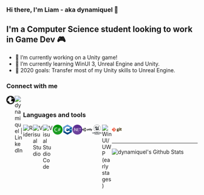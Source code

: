 ### Hi there, I'm Liam - aka dynamiquel 👋

## I'm a Computer Science student looking to work in Game Dev 🎮
- 🔭 I’m currently working on a Unity game!
- 🌱 I’m currently learning WinUI 3, Unreal Engine and Unity.
- 🎯 2020 goals: Transfer most of my Unity skills to Unreal Engine.

### Connect with me
[<img align="left" alt="liamhall.me" width="22px" src="https://raw.githubusercontent.com/iconic/open-iconic/master/svg/globe.svg" />][website]
[<img align="left" alt="dynamiquel | LinkedIn" width="22px" src="https://cdn.jsdelivr.net/npm/simple-icons@v3/icons/linkedin.svg" />][linkedIn]

<br/>

### Languages and tools
[<img align="left" alt="Rider" width="26px" src="https://raw.githubusercontent.com/maartenba/rider-content/main/logo.jpg" />][rider]
[<img align="left" alt="Visual Studio" width="26px" src="https://visualstudio.microsoft.com/wp-content/uploads/2019/06/BrandVisualStudioWin2019-3.svg" />][vs]
[<img align="left" alt="Visual Studio Code" width="26px" src="https://visualstudio.microsoft.com/wp-content/uploads/2019/09/vs-code-responsive-01-1.png" />][vsCode]
[<img align="left" alt="C#" width="26px" src="https://raw.githubusercontent.com/github/explore/80688e429a7d4ef2fca1e82350fe8e3517d3494d/topics/csharp/csharp.png" />][cs]
[<img align="left" alt="C++ (early stages)" width="26px" src="https://raw.githubusercontent.com/github/explore/80688e429a7d4ef2fca1e82350fe8e3517d3494d/topics/cpp/cpp.png" />][cpp]
[<img align="left" alt=".NET" width="26px" src="https://raw.githubusercontent.com/github/explore/93d8a67084f94b2a444e510199a6e7622e5b09a3/topics/dotnet/dotnet.png" />][dotNet]
[<img align="left" alt="Unity" width="26px" src="https://raw.githubusercontent.com/github/explore/80688e429a7d4ef2fca1e82350fe8e3517d3494d/topics/unity/unity.png" />][unity]
[<img align="left" alt="Unreal Engine (early stages)" width="26px" src="https://raw.githubusercontent.com/github/explore/80688e429a7d4ef2fca1e82350fe8e3517d3494d/topics/unreal-engine/unreal-engine.png" />][unrealEngine]
[<img align="left" alt="WinUI/UWP (early stages)" width="26px" src="https://docs.microsoft.com/en-us/windows/apps/images/logo-winui.png" />][winUI]
[<img align="left" alt="Git" width="26px" src="https://raw.githubusercontent.com/github/explore/80688e429a7d4ef2fca1e82350fe8e3517d3494d/topics/git/git.png" />][git]

<br/>
<br/>

---

<img align="left" alt="dynamiquel's Github Stats" src="https://github-readme-stats.vercel.app/api?username=dynamiquel&show_icons=true&hide_border=true&title_color=41DDB6&icon_color=9E06CF&count_private=true" />

[website]: https://liamhall.me
[linkedIn]: https://www.linkedin.com/in/lol/
[vsCode]: https://code.visualstudio.com/
[vs]: https://visualstudio.microsoft.com/vs/
[rider]: https://www.jetbrains.com/rider/
[cs]: https://docs.microsoft.com/en-us/dotnet/csharp/
[cpp]: http://www.cplusplus.com/
[dotNet]: https://dotnet.microsoft.com/
[unity]: https://unity.com/
[unrealEngine]: https://www.unrealengine.com/
[winUI]: https://docs.microsoft.com/en-us/windows/apps/winui/
[git]: https://git-scm.com/
